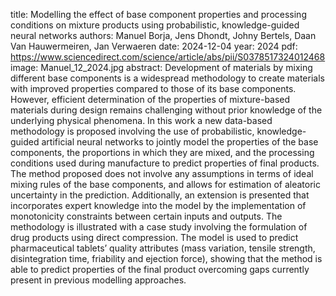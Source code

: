 title: Modelling the effect of base component properties and processing conditions on mixture products using probabilistic, knowledge-guided neural networks
authors: Manuel Borja, Jens Dhondt, Johny Bertels, Daan Van Hauwermeiren, Jan Verwaeren
date: 2024-12-04
year: 2024
pdf: https://www.sciencedirect.com/science/article/abs/pii/S0378517324012468
image: Manuel_12_2024.jpg
abstract: Development of materials by mixing different base components is a widespread methodology to create materials with improved properties compared to those of its base components. However, efficient determination of the properties of mixture-based materials during design remains challenging without prior knowledge of the underlying physical phenomena. In this work a new data-based methodology is proposed involving the use of probabilistic, knowledge-guided artificial neural networks to jointly model the properties of the base components, the proportions in which they are mixed, and the processing conditions used during manufacture to predict properties of final products. The method proposed does not involve any assumptions in terms of ideal mixing rules of the base components, and allows for estimation of aleatoric uncertainty in the prediction. Additionally, an extension is presented that incorporates expert knowledge into the model by the implementation of monotonicity constraints between certain inputs and outputs. The methodology is illustrated with a case study involving the formulation of drug products using direct compression. The model is used to predict pharmaceutical tablets’ quality attributes (mass variation, tensile strength, disintegration time, friability and ejection force), showing that the method is able to predict properties of the final product overcoming gaps currently present in previous modelling approaches.
